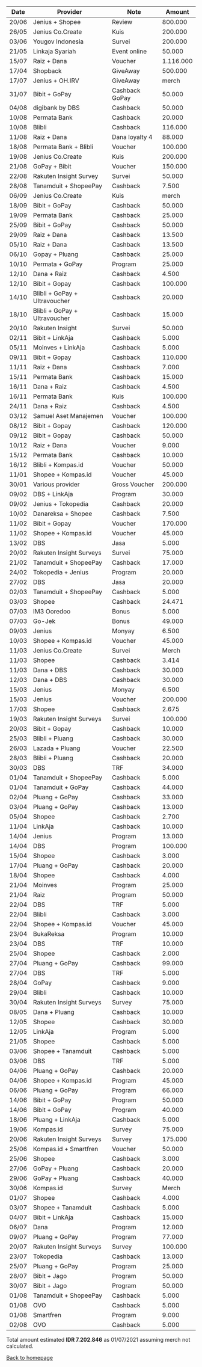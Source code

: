 | Date | Provider | Note | Amount |
|------|----------|------|--------|
| 20/06 |	Jenius + Shopee |	Review |	800.000 |
| 26/05 | Jenius Co.Create |	Kuis |	200.000 |
| 03/06 |	Yougov Indonesia |	Survei | 200.000	|
| 21/05 |	Linkaja Syariah |	Event online |	50.000 |
| 15/07 |	Raiz + Dana |	Voucher |	1.116.000	|
| 17/04 |	Shopback |	GiveAway |	500.000 |	
| 17/07 |	Jenius + OH.IRV |	GiveAway | merch |		
| 31/07 |	Bibit + GoPay |	Cashback GoPay |	50.000	|
| 04/08 |	digibank by DBS |	Cashback | 50.000 |	
| 10/08 |	Permata Bank |	Cashback |	20.000 |	
| 10/08 |	Blibli |	Cashback |	116.000 |	
| 11/08 |	Raiz + Dana | Dana loyalty 4 |	88.000	|
| 18/08 |	Permata Bank + Blibli	| Voucher |	100.000 |	
| 19/08 |	Jenius Co.Create |	Kuis	| 200.000	|
| 21/08 |	GoPay + Bibit |	Voucher |	150.000|	
| 22/08 |	Rakuten Insight Survey |	Survei |	50.000 |	
| 28/08 |	Tanamduit + ShopeePay |	Cashback	| 7.500 |	
| 06/09 |	Jenius Co.Create |	Kuis	| merch |	
| 18/09 |	Bibit + GoPay |	Cashback |	50.000	|
| 19/09 |	Permata Bank |	Cashback |	25.000 |	
| 25/09 |	Bibit + GoPay |	Cashback |	50.000 |	
| 29/09 |	Raiz + Dana |	Cashback |	13.500 |	
| 05/10 |	Raiz + Dana |	Cashback |	13.500 |
| 06/10 |	Gopay + Pluang |	Cashback |	25.000	|
| 10/10 |	Permata + GoPay |	Program |	25.000	|
| 12/10 |	Dana + Raiz |	Cashback |	4.500 |	
| 12/10 |	Bibit + Gopay	| Cashback |	100.000 |	
| 14/10 |	Blibli + GoPay + Ultravoucher |	Cashback |	20.000 |	
| 18/10 |	Blibli + GoPay + Ultravoucher |	Cashback |	15.000 |	
| 20/10 |	Rakuten Insight |	Survei |	50.000 |	
| 02/11 |	Bibit + LinkAja |	Cashback |	5.000 |	
| 05/11 |	Moinves + LinkAja |	Cashback |	5.000	|
| 09/11 |	Bibit + Gopay |	Cashback |	110.000 |	
| 11/11 |	Raiz + Dana |	Cashback |	7.000 |
| 15/11 |	Permata Bank |	Cashback |	15.000 |	
| 16/11 |	Dana + Raiz |	Cashback |	4.500 |	
| 16/11 |	Permata Bank |	Kuis |	100.000 |
| 24/11 |	Dana + Raiz |	Cashback |	4.500	|
| 03/12 |	Samuel Aset Manajemen |	Voucher |	100.000	|
| 08/12 |	Bibit + Gopay |	Cashback |	120.000	|
| 09/12 |	Bibit + Gopay |	Cashback |	50.000	|
| 10/12 |	Raiz + Dana |	Voucher |	9.000 |
| 15/12 |	Permata Bank |	Cashback |	10.000	 |
| 16/12 |	Blibli + Kompas.id |	Voucher |	50.000 |
| 11/01 |	Shopee + Kompas.id |	Voucher |	45.000	|
| 30/01 |	Various provider | Gross Voucher | 200.000 |	
| 09/02 |	DBS + LinkAja |	Program	| 30.000	|
| 09/02 |	Jenius + Tokopedia |	Cashback| 20.000 |	
| 10/02 |	Danareksa + Shopee |	Cashback |	7.500 |	
| 11/02 |	Bibit + Gopay |	Voucher| 170.000	|
| 11/02 |	Shopee + Kompas.id |	Voucher |	45.000	|
| 13/02 | DBS | Jasa | 5.000 | |
| 20/02 | Rakuten Insight Surveys | Survei | 75.000 |
| 21/02 | Tanamduit + ShopeePay | Cashback | 17.000 | 
| 24/02 | Tokopedia + Jenius | Program | 20.000 |
| 27/02 | DBS | Jasa | 20.000 |
| 02/03 | Tanamduit + ShopeePay | Cashback | 5.000| 
| 03/03 | Shopee | Cashback | 24.471 |
| 07/03 | IM3 Ooredoo | Bonus | 5.000 |
| 07/03 | Go-Jek | Bonus | 49.000 |
| 09/03 | Jenius | Monyay | 6.500 |
| 10/03 | Shopee + Kompas.id | Voucher | 45.000 |
| 11/03 | Jenius Co.Create | Survei | Merch |
| 11/03 | Shopee | Cashback | 3.414 |
| 11/03 | Dana + DBS | Cashback | 30.000 |
| 12/03 | Dana + DBS | Cashback | 30.000 |
| 15/03 | Jenius | Monyay | 6.500 |
| 15/03 | Jenius | Voucher | 200.000 |
| 17/03 | Shopee | Cashback | 2.675 |
| 19/03 | Rakuten Insight Surveys | Survei | 100.000 |
| 20/03 | Bibit + Gopay | Cashback | 10.000 |
| 25/03 | Blibli + Pluang | Cashback | 30.000 |
| 26/03 | Lazada + Pluang | Voucher | 22.500 |
| 28/03 | Blibli + Pluang | Cashback | 20.000 |
| 30/03 | DBS | TRF | 34.000 |
| 01/04 | Tanamduit + ShopeePay | Cashback | 5.000 |
| 01/04 | Tanamduit + GoPay | Cashback | 44.000 |
| 02/04 | Pluang + GoPay | Cashback | 33.000 |
| 03/04 | Pluang + GoPay | Cashback | 13.000 |
| 05/04 | Shopee | Cashback | 2.700 | 
| 11/04 | LinkAja | Cashback | 10.000 |
| 14/04 | Jenius | Program | 13.000 |
| 14/04 | DBS | Program | 100.000 |
| 15/04 | Shopee | Cashback | 3.000 |
| 17/04 | Pluang + GoPay | Cashback | 20.000 |
| 18/04 | Shopee | Cashback | 4.000 |
| 21/04 | Moinves | Program | 25.000 |
| 21/04 | Raiz | Program | 50.000 |
| 22/04 | DBS | TRF | 5.000 |
| 22/04 | Blibli | Cashback | 3.000 |
| 22/04 | Shopee + Kompas.id | Voucher | 45.000 |
| 23/04 | BukaReksa | Program | 10.000 |
| 23/04 | DBS | TRF | 10.000 |
| 25/04 | Shopee | Cashback | 2.000 |
| 27/04 | Pluang + GoPay | Cashback | 99.000 |
| 27/04 | DBS | TRF | 5.000 |
| 28/04 | GoPay | Cashback | 9.000 |
| 29/04 | Blibli | Cashback | 10.000 |
| 30/04 | Rakuten Insight Surveys | Survey | 75.000 |
| 08/05 | Dana + Pluang | Cashback | 10.000 |
| 12/05 | Shopee | Cashback | 30.000 |
| 12/05 | LinkAja | Program | 5.000 |
| 21/05 | Shopee | Cashback | 5.000 |
| 03/06 | Shopee + Tanamduit | Cashback | 5.000 |
| 03/06 | DBS | TRF | 5.000 |
| 04/06 | Pluang + GoPay | Cashback | 20.000 |
| 04/06 | Shopee + Kompas.id | Program | 45.000 |
| 06/06 | Pluang + GoPay | Program | 66.000 |
| 14/06 | Bibit + GoPay | Program | 50.000 |
| 14/06 | Bibit + GoPay | Program | 40.000 |
| 18/06 | Pluang + LinkAja | Cashback | 5.000 |
| 19/06 | Kompas.id | Survey | 75.000 |
| 20/06 | Rakuten Insight Surveys | Survey | 175.000 |
| 25/06 | Kompas.id + Smartfren | Voucher | 50.000 |
| 25/06 | Shopee | Cashback | 3.000 |
| 27/06 | GoPay + Pluang | Cashback | 20.000 |
| 29/06 | GoPay + Pluang | Cashback | 40.000 |
| 30/06 | Kompas.id | Survey | Merch |
| 01/07 | Shopee | Cashback | 4.000 |
| 03/07 | Shopee + Tanamduit | Cashback | 5.000 |
| 04/07 | Bibit + LinkAja | Cashback | 15.000 |
| 06/07 | Dana | Program | 12.000 |
| 09/07 | Pluang + GoPay | Program | 77.000 |
| 20/07 | Rakuten Insight Surveys | Survey | 100.000 |
| 23/07 | Tokopedia | Cashback | 13.000 |
| 25/07 | Pluang + GoPay | Program | 25.000 |
| 28/07 | Bibit + Jago | Program | 50.000 |
| 30/07 | Bibit + Jago | Program | 50.000 |
| 01/08 | Tanamduit + ShopeePay | Cashback | 5.000 |
| 01/08 | OVO | Cashback | 5.000 |
| 01/08 | Smartfren | Program | 9.000 |
| 02/08 | OVO | Cashback | 5.000 |

Total amount estimated **IDR 7.202.846** as 01/07/2021 assuming merch not calculated.

[Back to homepage](/)
